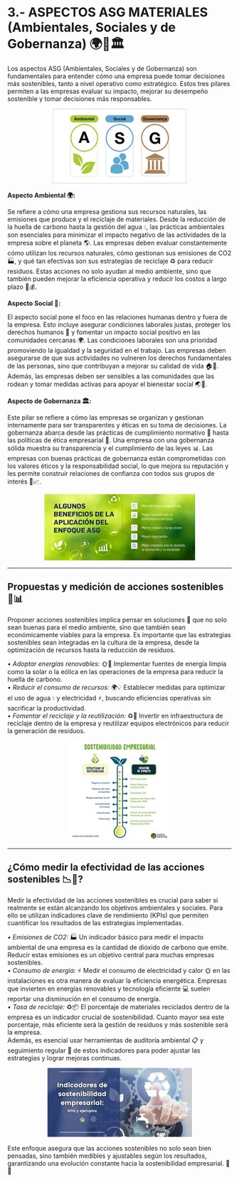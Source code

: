 # 3.- ASPECTOS ASG MATERIALES (Ambientales, Sociales y de Gobernanza) 🌍👥🏛️


Los aspectos ASG (Ambientales, Sociales y de Gobernanza) son fundamentales para entender cómo una empresa puede tomar decisiones más sostenibles, tanto a nivel operativo como estratégico. Estos tres pilares permiten a las empresas evaluar su impacto, mejorar su desempeño sostenible y tomar decisiones más responsables.

<p align="center">
  <img src="/img/asg.png" alt="![asg](/img/asg.png)" />
</p>  

**Aspecto Ambiental 🌍:**

Se refiere a cómo una empresa gestiona sus recursos naturales, las emisiones que produce y el reciclaje de materiales. Desde la reducción de la huella de carbono hasta la gestión del agua 💧, las prácticas ambientales son esenciales para minimizar el impacto negativo de las actividades de la empresa sobre el planeta 🌎. Las empresas deben evaluar constantemente cómo utilizan los recursos naturales, cómo gestionan sus emisiones de CO2 🏭, y qué tan efectivas son sus estrategias de reciclaje ♻️ para reducir residuos.
Estas acciones no solo ayudan al medio ambiente, sino que también pueden mejorar la eficiencia operativa y reducir los costos a largo plazo 🌱💰.

**Aspecto Social 👥:**

El aspecto social pone el foco en las relaciones humanas dentro y fuera de la empresa. Esto incluye asegurar condiciones laborales justas, proteger los derechos humanos 👫 y fomentar un impacto social positivo en las comunidades cercanas 🌍. Las condiciones laborales son una prioridad promoviendo la igualdad y la seguridad en el trabajo. Las empresas deben asegurarse de que sus actividades no vulneren los derechos fundamentales de las personas, sino que contribuyan a mejorar su calidad de vida 🏠💼. Además, las empresas deben ser sensibles a las comunidades que las rodean y tomar medidas activas para apoyar el bienestar social 🌏💚.

**Aspecto de Gobernanza 🏛️:**

Este pilar se refiere a cómo las empresas se organizan y gestionan internamente para ser transparentes y éticas en su toma de decisiones. La gobernanza abarca desde las prácticas de cumplimiento normativo 📜 hasta las políticas de ética empresarial 🤝. Una empresa con una gobernanza sólida muestra su transparencia y el cumplimiento de las leyes 📊. Las empresas con buenas prácticas de gobernanza están comprometidas con los valores éticos y la responsabilidad social, lo que mejora su reputación y les permite construir relaciones de confianza con todos sus grupos de interés 🌟📈.


<p align="center">
  <img src="/img/beneficios.jpeg" alt="![beneficios](/img/beneficios.jpeg)" />
</p>

---
**Propuestas y medición de acciones sostenibles 🌱📊**
---

Proponer acciones sostenibles implica pensar en soluciones 🤔 que no solo sean buenas para el medio ambiente, sino que también sean económicamente viables para la empresa. Es importante que las estrategias sostenibles sean integradas en la cultura de la empresa, desde la optimización de recursos hasta la reducción de residuos.   

   *• Adoptar energías renovables:* 🌞💨 Implementar fuentes de energía limpia como la solar o la eólica en las operaciones de la empresa para reducir la huella de carbono.  
    *• Reducir el consumo de recursos:* 🌍💡 Establecer medidas para optimizar el uso de agua 💧 y electricidad ⚡, buscando eficiencias operativas sin sacrificar la productividad.  
    *• Fomentar el reciclaje y la reutilización:* ♻️🔄 Invertir en infraestructura de reciclaje dentro de la empresa y reutilizar equipos electrónicos para reducir la generación de residuos.

<p align="center">
  <img src="/img/sostenibilidad.png" alt="![sostenibilidad](/img/sostenibilidad.png)" />
</p>


---
**¿Cómo medir la efectividad de las acciones sostenibles 📉🌱?**
---

Medir la efectividad de las acciones sostenibles es crucial para saber si realmente se están alcanzando los objetivos ambientales y sociales. Para ello se utilizan indicadores clave de rendimiento (KPIs) que permiten cuantificar los resultados de las estrategias implementadas.   

  *• Emisiones de CO2:* 🏭 Un indicador básico para medir el impacto ambiental de una empresa es la cantidad de dióxido de carbono que emite. Reducir estas emisiones es un objetivo central para muchas empresas sostenibles.  
    *• Consumo de energía:* ⚡ Medir el consumo de electricidad y calor 🌞 en las instalaciones es otra manera de evaluar la eficiencia energética. Empresas que invierten en energías renovables y tecnología eficiente 💻 suelen reportar una disminución en el consumo de energía.  
    *• Tasa de reciclaje:* ♻️📦 El porcentaje de materiales reciclados dentro de la empresa es un indicador crucial de sostenibilidad. Cuanto mayor sea este porcentaje, más eficiente será la gestión de residuos y más sostenible será la empresa.  
Además, es esencial usar herramientas de auditoría ambiental 📋 y seguimiento regular 📅 de estos indicadores para poder ajustar las estrategias y lograr mejoras continuas.

<p align="center">
  <img src="/img/medir.jpeg" alt="![medir](/img/medir.jpeg)" />
</p>

Este enfoque asegura que las acciones sostenibles no solo sean bien pensadas, sino también medibles y ajustables según los resultados, garantizando una evolución constante hacia la sostenibilidad empresarial. 🌱💪
